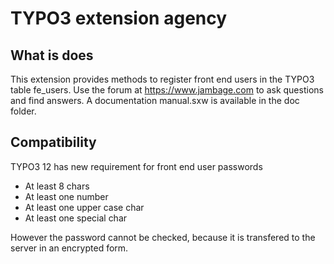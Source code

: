 # TYPO3 extension agency

## What is does

This extension provides methods to register front end users in the TYPO3 table fe_users.
Use the forum at https://www.jambage.com to ask questions and find answers.
A documentation manual.sxw is available in the doc folder.



## Compatibility

TYPO3 12 has new requirement for front end user passwords

* At least 8 chars
* At least one number
* At least one upper case char
* At least one special char

However the password cannot be checked, because it is transfered to the server in an encrypted form.
